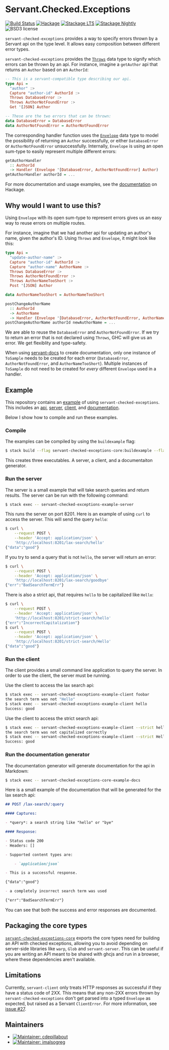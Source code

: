 
Servant.Checked.Exceptions
==========================

[![Build Status](https://github.com/cdepillabout/servant-checked-exceptions/workflows/CI/badge.svg)](https://github.com/cdepillabout/servant-checked-exceptions)
[![Hackage](https://img.shields.io/hackage/v/servant-checked-exceptions.svg)](https://hackage.haskell.org/package/servant-checked-exceptions)
[![Stackage LTS](http://stackage.org/package/servant-checked-exceptions/badge/lts)](http://stackage.org/lts/package/servant-checked-exceptions)
[![Stackage Nightly](http://stackage.org/package/servant-checked-exceptions/badge/nightly)](http://stackage.org/nightly/package/servant-checked-exceptions)
![BSD3 license](https://img.shields.io/badge/license-BSD3-blue.svg)

`servant-checked-exceptions` provides a way to specify errors thrown by a
Servant api on the type level.  It allows easy composition between different
error types.

`servant-checked-exceptions` provides the
[`Throws`](https://hackage.haskell.org/package/servant-checked-exceptions/docs/Servant-Checked-Exceptions.html#t:Throws)
data type to signify which errors can be thrown by an api.  For instance,
imagine a `getAuthor` api that returns an `Author` based on an `AuthorId`:

```haskell
-- This is a servant-compatible type describing our api.
type Api =
  "author" :>
  Capture "author-id" AuthorId :>
  Throws DatabaseError :>
  Throws AuthorNotFoundError :>
  Get '[JSON] Author

-- These are the two errors that can be thrown:
data DatabaseError = DatabaseError
data AuthorNotFoundError = AuthorNotFoundError
```

The corresponding handler function uses the
[`Envelope`](https://hackage.haskell.org/package/servant-checked-exceptions/docs/Servant-Checked-Exceptions.html#t:Envelope)
data type to model the possibility of returning an `Author` successfully, or
either `DatabaseError` or `AuthorNotFoundError` unsuccessfully.
Internally, `Envelope` is using an open sum-type to easily represent multiple
different errors:

```haskell
getAuthorHandler
  :: AuthorId
  -> Handler (Envelope '[DatabaseError, AuthorNotFoundError] Author)
getAuthorHandler authorId = ...
```

For more documentation and usage examples, see the
[documentation](https://hackage.haskell.org/package/servant-checked-exceptions) on Hackage.

## Why would I want to use this?

Using `Envelope` with its open sum-type to represent errors gives us an easy
way to reuse errors on multiple routes.

For instance, imagine that we had another api for updating an author's name,
given the author's ID.  Using `Throws` and `Envelope`, it might look like this:

```haskell
type Api =
  "update-author-name" :>
  Capture "author-id" AuthorId :>
  Capture "author-name" AuthorName :>
  Throws DatabaseError :>
  Throws AuthorNotFoundError :>
  Throws AuthorNameTooShort :>
  Post '[JSON] Author

data AuthorNameTooShort = AuthorNameTooShort

postChangeAuthorName
  :: AuthorId
  -> AuthorName
  -> Handler (Envelope '[DatabaseError, AuthorNotFoundError, AuthorNameTooShort] Author)
postChangeAuthorName authorId newAuthorName = ...
```

We are able to reuse the `DatabaseError` and `AuthorNotFoundError`.  If we try
to return an error that is not declared using `Throws`, GHC will give us an
error.  We get flexiblity and type-safety.

When using [servant-docs](https://hackage.haskell.org/package/servant-docs) to
create documentation, only one instance of `ToSample` needs to be created for
each error (`DatabaseError`, `AuthorNotFoundError`, and `AuthorNameTooShort`).
Multiple instances of `ToSample` do not need to be created for _every_
different `Envelope` used in a handler.

## Example

This repository contains an [example](servant-checked-exceptions/example/) of using
`servant-checked-exceptions`.  This includes an [api](servant-checked-exceptions/example/Api.hs),
[server](servant-checked-exceptions/example/Server.hs), [client](servant-checked-exceptions/example/Client.hs), and
[documentation](servant-checked-exceptions-core/example/Docs.hs).

Below I show how to compile and run these examples.

### Compile

The examples can be compiled by using the `buildexample` flag:

```sh
$ stack build --flag servant-checked-exceptions-core:buildexample --flag servant-checked-exceptions:buildexample
```

This creates three executables.  A server, a client, and a documentaiton
generator.

### Run the server

The server is a small example that will take search queries and return results.
The server can be run with the following command:

```sh
$ stack exec -- servant-checked-exceptions-example-server
```

This runs the server on port 8201.  Here is an example of using `curl` to
access the server.  This will send the query `hello`:

```sh
$ curl \
    --request POST \
    --header 'Accept: application/json' \
    'http://localhost:8201/lax-search/hello'
{"data":"good"}
```

If you try to send a query that is not `hello`, the server will return an error:

```sh
$ curl \
    --request POST \
    --header 'Accept: application/json' \
    'http://localhost:8201/lax-search/goodbye'
{"err":"BadSearchTermErr"}
```

There is also a strict api, that requires `hello` to be capitalized like `Hello`:

```sh
$ curl \
    --request POST \
    --header 'Accept: application/json' \
    'http://localhost:8201/strict-search/hello'
{"err":"IncorrectCapitalization"}
$ curl \
    --request POST \
    --header 'Accept: application/json' \
    'http://localhost:8201/strict-search/Hello'
{"data":"good"}
```

### Run the client

The client provides a small command line application to query the server.  In
order to use the client, the server must be running.

Use the client to access the lax search api:

```sh
$ stack exec -- servant-checked-exceptions-example-client foobar
the search term was not "Hello"
$ stack exec -- servant-checked-exceptions-example-client hello
Success: good
```

Use the client to access the strict search api:

```sh
$ stack exec -- servant-checked-exceptions-example-client --strict hello
the search term was not capitalized correctly
$ stack exec -- servant-checked-exceptions-example-client --strict Hello
Success: good
```

### Run the documentation generator

The documentation generator will generate documentation for the api in Markdown:

```sh
$ stack exec -- servant-checked-exceptions-core-example-docs
```

Here is a small example of the documentation that will be generated for the lax
search api:

```markdown
## POST /lax-search/:query

#### Captures:

- *query*: a search string like "hello" or "bye"

#### Response:

- Status code 200
- Headers: []

- Supported content types are:

    - `application/json`

- This is a successful response.

{"data":"good"}

- a completely incorrect search term was used

{"err":"BadSearchTermErr"}
```

You can see that both the success and error responses are documented.

## Packaging the core types

[`servant-checked-exceptions-core`](https://hackage.haskell.org/package/servant-checked-exceptions-core)
exports the core types need for building an API with checked exceptions,
allowing you to avoid depending on server-side libraries like `warp`, `Glob`
and `servant-server`. This can be useful if you are writing an API meant to be
shared with ghcjs and run in a browser, where these dependencies aren't
available.

## Limitations

Currently, `servant-client` only treats HTTP responses as successful if they
have a status code of 2XX.  This means that any non-2XX errors thrown by
`servant-checked-exceptions` don't get parsed into a typed `Envelope` as
expected, but raised as a Servant `ClientError`.  For more information, see
[issue #27](https://github.com/cdepillabout/servant-checked-exceptions/issues/27).

## Maintainers

- [![Maintainer: cdepillabout](https://img.shields.io/badge/maintainer-cdepillabout-lightgrey.svg)](http://github.com/cdepillabout)
- [![Maintainer: imalsogreg](https://img.shields.io/badge/maintainer-imalsogreg-lightgrey.svg)](http://github.com/imalsogreg)
